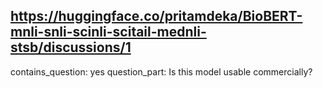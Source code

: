 ## https://huggingface.co/pritamdeka/BioBERT-mnli-snli-scinli-scitail-mednli-stsb/discussions/1

contains_question: yes
question_part: Is this model usable commercially?